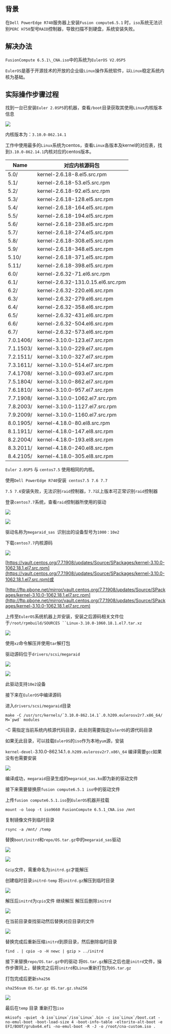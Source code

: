 ## 背景

在`Dell PowerEdge R740`服务器上安装`Fusion compute6.5.1` 时，`iso`系统无法识别`PERC H750`型号`RAID`控制器，导致扫描不到硬盘，系统安装失败。

## 解决办法

`FusionCompute 6.5.1\_CNA.iso`中的系统为`EulerOS V2.0SP5`

`EulerOS`是基于开源技术的开放的企业级`Linux`操作系统软件，以`Linux`稳定系统内核为基础。


## 实际操作步骤过程
找到一台已安装`Euler 2.0SP5`的机器，查看`/boot`目录获取其使用``Linux``内核版本信息

![](imgs/%E5%9B%BE%E7%89%871.png)

内核版本为：`3.10.0-862.14.1`

工作中使用最多的`Linux`系统为centos，查看`Linux`各版本及kernel的对应表，找到`3.10.0-862.14.1`内核对应的centos版本。


| Name | 对应内核源码包 |
| ---- | -------------- |
| 5.0/ | kernel-2.6.18-8.el5.src.rpm |
| 5.1/ | kernel-2.6.18-53.el5.src.rpm |
| 5.2/ | kernel-2.6.18-92.el5.src.rpm |
| 5.3/ | kernel-2.6.18-128.el5.src.rpm |
| 5.4/ | kernel-2.6.18-164.el5.src.rpm |
| 5.5/ | kernel-2.6.18-194.el5.src.rpm |
| 5.6/ | kernel-2.6.18-238.el5.src.rpm |
| 5.7/ | kernel-2.6.18-274.el5.src.rpm |
| 5.8/ | kernel-2.6.18-308.el5.src.rpm |
| 5.9/ | kernel-2.6.18-348.el5.src.rpm |
| 5.10/ | kernel-2.6.18-371.el5.src.rpm |
| 5.11/ | kernel-2.6.18-398.el5.src.rpm |
| 6.0/ | kernel-2.6.32-71.el6.src.rpm |
| 6.1/ | kernel-2.6.32-131.0.15.el6.src.rpm |
| 6.2/ | kernel-2.6.32-220.el6.src.rpm |
| 6.3/ | kernel-2.6.32-279.el6.src.rpm |
| 6.4/ | kernel-2.6.32-358.el6.src.rpm |
| 6.5/ | kernel-2.6.32-431.el6.src.rpm |
| 6.6/ | kernel-2.6.32-504.el6.src.rpm |
| 6.7/ | kernel-2.6.32-573.el6.src.rpm |
| 7.0.1406/ | kernel-3.10.0-123.el7.src.rpm |
| 7.1.1503/ | kernel-3.10.0-229.el7.src.rpm |
| 7.2.1511/ | kernel-3.10.0-327.el7.src.rpm |
| 7.3.1611/ | kernel-3.10.0-514.el7.src.rpm |
| 7.4.1708/ | kernel-3.10.0-693.el7.src.rpm |
| 7.5.1804/ | kernel-3.10.0-862.el7.src.rpm |
| 7.6.1810/ | kernel-3.10.0-957.el7.src.rpm |
| 7.7.1908/ | kernel-3.10.0-1062.el7.src.rpm |
| 7.8.2003/ | kernel-3.10.0-1127.el7.src.rpm |
| 7.9.2009/ | kernel-3.10.0-1160.el7.src.rpm |
| 8.0.1905/ | kernel-4.18.0-80.el8.src.rpm |
| 8.1.1911/ | kernel-4.18.0-147.el8.src.rpm |
| 8.2.2004/ | kernel-4.18.0-193.el8.src.rpm |
| 8.3.2011/ | kernel-4.18.0-240.el8.src.rpm |
| 8.4.2105/ | kernel-4.18.0-305.el8.src.rpm |


`Euler 2.0SP5` 与 `centos7.5` 使用相同的内核。

使用`Dell PowerEdge R740`安装` centos7.5 7.6 7.7`

`7.5 7.6`安装失败，无法识别`raid`控制器，`7.7`以上版本可正常识别`raid`控制器

登录`centos7.7`系统，查看`raid`控制器所使用的驱动

![](imgs/%E5%9B%BE%E7%89%872.png)

![](imgs/%E5%9B%BE%E7%89%873.png)

驱动名称为`megaraid_sas `识别出的设备型号为`1000：10e2`

下载`centos7.7`内核源码

![](imgs/%E5%9B%BE%E7%89%874.png)

[https://vault.centos.org/7.7.1908/updates/Source/SPackages/kernel-3.10.0-1062.18.1.el7.src.rpm](https://vault.centos.org/7.7.1908/updates/Source/SPackages/kernel-3.10.0-1062.18.1.el7.src.rpm)或

[http://ftp.pbone.net/mirror/vault.centos.org/7.7.1908/updates/Source/SPackages/kernel-3.10.0-1062.18.1.el7.src.rpm](http://ftp.pbone.net/mirror/vault.centos.org/7.7.1908/updates/Source/SPackages/kernel-3.10.0-1062.18.1.el7.src.rpm)

上传至`EulerOS`系统机器上并安装，安装之后源码相关文件位于`/root/rpmbuild/SOURCES ``Linux-3.10.0-1060.18.1.el7.tar.xz`

![](imgs/%E5%9B%BE%E7%89%875.png)

使用`xz`命令解压并使用`tar`解打包

驱动源码位于`drivers/scsi/megaraid`

![](imgs/%E5%9B%BE%E7%89%876.png)

![](imgs/%E5%9B%BE%E7%89%877.png)

此驱动支持`10e2`设备

接下来在`EulerOS`中编译源码

进入`drivers/scsi/megaraid`目录
```
make -C /usr/src/kernels/`3.10.0-862.14.1`.0.h209.eulerosv2r7.x86_64/ M=`pwd` modules
```
-C 需指定当前系统内核源代码目录，此处则需要指定`EulerOS`的源代码目录

如果无此目录，可以挂载`EulerOS`的`iso`作为本地`yum`源，安装

`kernel-devel-`3.10.0-862.14.1`.0.h209.eulerosv2r7.x86\_64` 编译需要`gcc`如果没有也需要安装

![](imgs/%E5%9B%BE%E7%89%878.png)

编译成功，`megaraid`目录生成的`megaraid_sas.ko`即为新的驱动文件

接下来需要替换原`fusion compute6.5.1 iso`中的驱动文件

上传`fusion compute6.5.1.iso`到`EulerOS`机器并挂载
```
mount -o loop -t iso9660 FusionCompute 6.5.1_CNA.iso /mnt
```
复制镜像文件到临时目录
```
rsync -a /mnt/ /temp
```

替换`boot/initrd`和`repo/OS.tar.gz`中的`megaraid_sas`驱动

![](imgs/%E5%9B%BE%E7%89%879.png)

![](imgs/%E5%9B%BE%E7%89%8710.png)

`Gzip`文件，需重命名为`initrd.gz`才能解压

创建临时目录`initrd-temp` 将`initrd.gz`解压到临时目录

![](imgs/%E5%9B%BE%E7%89%8711.png)

解压后`initrd`为`cpio`文件 继续解压 解压后删除`initrd`

![](imgs/%E5%9B%BE%E7%89%8712.png)

在当前目录查找驱动然后替换对应目录的文件

![](imgs/%E5%9B%BE%E7%89%8713.png)

替换完成后重新压缩`initrd`到原目录，然后删除临时目录
```
find . | cpio -o -H newc | gzip > ../initrd
``` 

接下来替换`repo/OS.tar.gz`中的驱动 将`OS.tar.gz`解压之后也是`initrd`文件，操作步骤同上，替换完之后将`initrd`和`Linux`重新打包为`OS.tar.gz`

打包完成后更新`sha256`
```
sha256sum OS.tar.gz OS.tar.gz.sha256
```


![](imgs/%E5%9B%BE%E7%89%8714.png)

最后在`temp` 目录 重新打包`iso`
```
mkisofs -quiet -b iso`Linux`/iso`Linux`.bin -c iso`Linux`/boot.cat -no-emul-boot -boot-load-size 4 -boot-info-table -eltorito-alt-boot -e EFI/BOOT/grubx64.efi -no-emul-boot -R -J -o /root/cna-custom.iso .
```